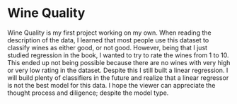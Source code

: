 # Wine Quality
Wine Quality is my first project working on my own. When reading the description of the data, I learned that most people use this dataset to classify wines as either good, or not good. However, being that I just studied regression in the book, I wanted to try to rate the wines from 1 to 10. This ended up not being possible because there are no wines with very high or very low rating in the dataset. Despite this I still built a linear regression. I will build plenty of classifiers in the future and realize that a linear regressor is not the best model for this data. I hope the viewer can appreciate the thought process and diligence; despite the model type.
